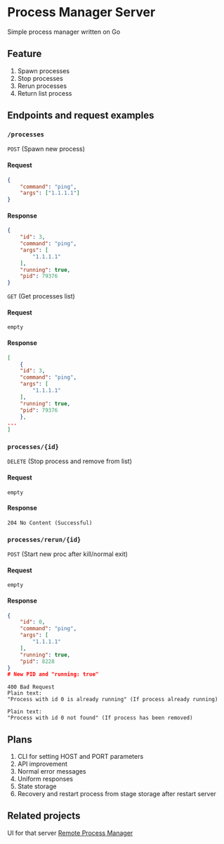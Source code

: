# Process Manager Server

Simple process manager written on Go

## Feature 

1. Spawn processes
2. Stop processes
3. Rerun processes
4. Return list process

## Endpoints and request examples
### `/processes`
`POST` (Spawn new process)
#### Request
``` json
{
    "command": "ping",
    "args": ["1.1.1.1"]
}
```
#### Response
``` json
{
    "id": 3,
    "command": "ping",
    "args": [
        "1.1.1.1"
    ],
    "running": true,
    "pid": 79376
}
```
`GET` (Get processes list)
#### Request
``` 
empty 
```
#### Response
``` json
[
    {
    "id": 3,
    "command": "ping",
    "args": [
        "1.1.1.1"
    ],
    "running": true,
    "pid": 79376
    },
...
]
```
### `processes/{id}`
`DELETE` (Stop process and remove from list)
#### Request
``` 
empty 
```
#### Response
```
204 No Content (Successful)
```
### `processes/rerun/{id}`
`POST` (Start new proc after kill/normal exit)
#### Request
``` 
empty
```
#### Response
```json
{
    "id": 0,
    "command": "ping",
    "args": [
        "1.1.1.1"
    ],
    "running": true,
    "pid": 8228
}
# New PID and "running: true"
```
```
400 Bad Request
Plain text: 
"Process with id 0 is already running" (If process already running)

Plain text: 
"Process with id 0 not found" (If process has been removed)
```
## Plans
1. CLI for setting HOST and PORT parameters
2. API improvement
3. Normal error messages
4. Uniform responses
5. State storage
6. Recovery and restart process from stage storage after restart server

## Related projects
UI for that server [Remote Process Manager](https://github.com/RomanCherkasov/process_manager_ui?tab=readme-ov-file)